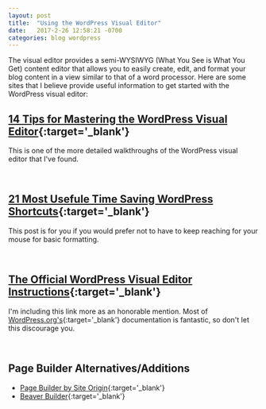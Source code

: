 ```yaml
---
layout: post
title:  "Using the WordPress Visual Editor"
date:   2017-2-26 12:58:21 -0700
categories: blog wordpress
---
```

The visual editor provides a semi-WYSIWYG (What You See is What You Get) content editor that allows you to easily create, edit, and format your blog content in a view similar to that of a word processor. Here are some sites that I believe provide useful information to get started with the WordPress visual editor:



## [14 Tips for Mastering the WordPress Visual Editor][wp-beg-mastering]{:target='\_blank'}

This is one of the more detailed walkthroughs of the WordPress visual editor that I've found.

<br />

## [21 Most Usefule Time Saving WordPress Shortcuts][wp-beg-keyboard]{:target='\_blank'}

This post is for you if you would prefer not to have to keep reaching for your mouse for basic formatting.

<br />

## [The Official WordPress Visual Editor Instructions][wordpress-dot-com]{:target='\_blank'}

I'm including this link more as an honorable mention. Most of [WordPress.org's][wp-org]{:target='\_blank'} documentation is fantastic, so don't let this discourage you.

<br />

## Page Builder Alternatives/Additions 

* [Page Builder by Site Origin][page-builder]{:target='\_blank'}
* [Beaver Builder][beaver-builder]{:target='\_blank'}

[wp-org]: https://wordpress.org/
[wp-beg-mastering]: http://www.wpbeginner.com/beginners-guide/14-tips-for-mastering-the-wordpress-visual-editor/
[wordpress-dot-com]: https://make.wordpress.org/support/user-manual/content/editors/visual-editor/
[wp-beg-keyboard]: http://www.wpbeginner.com/beginners-guide/21-most-useful-time-saving-wordpress-shortcuts/
[beaver-builder]: https://www.wpbeaverbuilder.com/10-tips-beaver-builder-beginners/
[page-builder]: https://kinsta.com/blog/wordpress-page-builder-plugin/